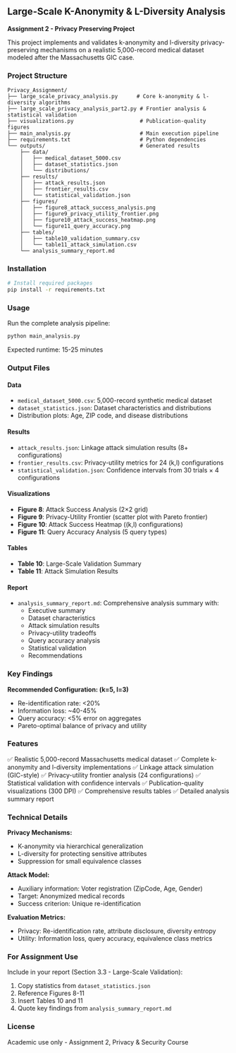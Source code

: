 ## Large-Scale K-Anonymity & L-Diversity Analysis

**Assignment 2 - Privacy Preserving Project**

This project implements and validates k-anonymity and l-diversity privacy-preserving mechanisms on a realistic 5,000-record medical dataset modeled after the Massachusetts GIC case.

### Project Structure

```
Privacy_Assignment/
├── large_scale_privacy_analysis.py      # Core k-anonymity & l-diversity algorithms
├── large_scale_privacy_analysis_part2.py # Frontier analysis & statistical validation
├── visualizations.py                     # Publication-quality figures
├── main_analysis.py                      # Main execution pipeline
├── requirements.txt                      # Python dependencies
└── outputs/                              # Generated results
    ├── data/
    │   ├── medical_dataset_5000.csv
    │   ├── dataset_statistics.json
    │   └── distributions/
    ├── results/
    │   ├── attack_results.json
    │   ├── frontier_results.csv
    │   └── statistical_validation.json
    ├── figures/
    │   ├── figure8_attack_success_analysis.png
    │   ├── figure9_privacy_utility_frontier.png
    │   ├── figure10_attack_success_heatmap.png
    │   └── figure11_query_accuracy.png
    ├── tables/
    │   ├── table10_validation_summary.csv
    │   └── table11_attack_simulation.csv
    └── analysis_summary_report.md
```

### Installation

```bash
# Install required packages
pip install -r requirements.txt
```

### Usage

Run the complete analysis pipeline:

```bash
python main_analysis.py
```

Expected runtime: 15-25 minutes

### Output Files

#### Data
- `medical_dataset_5000.csv`: 5,000-record synthetic medical dataset
- `dataset_statistics.json`: Dataset characteristics and distributions
- Distribution plots: Age, ZIP code, and disease distributions

#### Results
- `attack_results.json`: Linkage attack simulation results (8+ configurations)
- `frontier_results.csv`: Privacy-utility metrics for 24 (k,l) configurations
- `statistical_validation.json`: Confidence intervals from 30 trials × 4 configurations

#### Visualizations
- **Figure 8**: Attack Success Analysis (2×2 grid)
- **Figure 9**: Privacy-Utility Frontier (scatter plot with Pareto frontier)
- **Figure 10**: Attack Success Heatmap ((k,l) configurations)
- **Figure 11**: Query Accuracy Analysis (5 query types)

#### Tables
- **Table 10**: Large-Scale Validation Summary
- **Table 11**: Attack Simulation Results

#### Report
- `analysis_summary_report.md`: Comprehensive analysis summary with:
  - Executive summary
  - Dataset characteristics
  - Attack simulation results
  - Privacy-utility tradeoffs
  - Query accuracy analysis
  - Statistical validation
  - Recommendations

### Key Findings

**Recommended Configuration: (k=5, l=3)**
- Re-identification rate: <20%
- Information loss: ~40-45%
- Query accuracy: <5% error on aggregates
- Pareto-optimal balance of privacy and utility

### Features

✅ Realistic 5,000-record Massachusetts medical dataset
✅ Complete k-anonymity and l-diversity implementations
✅ Linkage attack simulation (GIC-style)
✅ Privacy-utility frontier analysis (24 configurations)
✅ Statistical validation with confidence intervals
✅ Publication-quality visualizations (300 DPI)
✅ Comprehensive results tables
✅ Detailed analysis summary report

### Technical Details

**Privacy Mechanisms:**
- K-anonymity via hierarchical generalization
- L-diversity for protecting sensitive attributes
- Suppression for small equivalence classes

**Attack Model:**
- Auxiliary information: Voter registration (ZipCode, Age, Gender)
- Target: Anonymized medical records
- Success criterion: Unique re-identification

**Evaluation Metrics:**
- Privacy: Re-identification rate, attribute disclosure, diversity entropy
- Utility: Information loss, query accuracy, equivalence class metrics

### For Assignment Use

Include in your report (Section 3.3 - Large-Scale Validation):

1. Copy statistics from `dataset_statistics.json`
2. Reference Figures 8-11
3. Insert Tables 10 and 11
4. Quote key findings from `analysis_summary_report.md`

### License

Academic use only - Assignment 2, Privacy & Security Course
